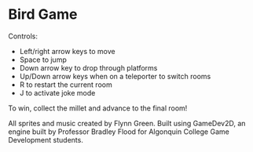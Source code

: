 # Bird Game

Controls:
- Left/right arrow keys to move
- Space to jump
- Down arrow key to drop through platforms
- Up/Down arrow keys when on a teleporter to switch rooms
- R to restart the current room
- J to activate joke mode

To win, collect the millet and advance to the final room!

All sprites and music created by Flynn Green.
Built using GameDev2D, an engine built by Professor Bradley Flood for Algonquin College Game Development students.
